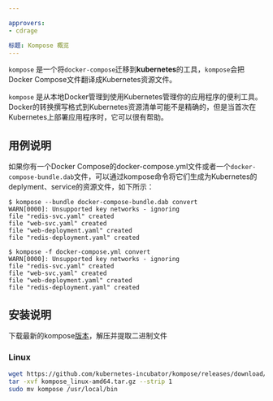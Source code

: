 ```yaml
---

approvers:
- cdrage

标题: Kompose 概览
---
```


<!--`kompose` is a tool to help users who are familiar with `docker-compose` move to **Kubernetes**. `kompose` takes a Docker Compose file and translates it into Kubernetes resources.
-->
`kompose` 是一个将`docker-compose`迁移到**kubernetes**的工具，`kompose`会把Docker Compose文件翻译成Kubernetes资源文件。
<!--`kompose` is a convenience tool to go from local Docker development to managing your application with Kubernetes. Transformation of the Docker Compose format to Kubernetes resources manifest may not be exact, but it helps tremendously when first deploying an application on Kubernetes.
-->
`kompose` 是从本地Docker管理到使用Kubernetes管理你的应用程序的便利工具。 Docker的转换撰写格式到Kubernetes资源清单可能不是精确的，但是当首次在Kubernetes上部署应用程序时，它可以很有帮助。

## 用例说明
<!--
If you have a Docker Compose `docker-compose.yml` or a Docker Distributed Application Bundle `docker-compose-bundle.dab` file, you can convert it into Kubernetes deployments and services like this:
-->
如果你有一个Docker Compose的docker-compose.yml文件或者一个`docker-compose-bundle.dab`文件，可以通过kompose命令将它们生成为Kubernetes的deplyment、service的资源文件，如下所示：

```console
$ kompose --bundle docker-compose-bundle.dab convert
WARN[0000]: Unsupported key networks - ignoring
file "redis-svc.yaml" created
file "web-svc.yaml" created
file "web-deployment.yaml" created
file "redis-deployment.yaml" created

$ kompose -f docker-compose.yml convert
WARN[0000]: Unsupported key networks - ignoring
file "redis-svc.yaml" created
file "web-svc.yaml" created
file "web-deployment.yaml" created
file "redis-deployment.yaml" created
```

## 安装说明

<!--Grab the latest [release](https://github.com/kubernetes-incubator/kompose/releases) for your OS, untar and extract the binary.
-->
下载最新的kompose[版本](https://github.com/kubernetes-incubator/kompose/releases)，解压并提取二进制文件
### Linux

```sh
wget https://github.com/kubernetes-incubator/kompose/releases/download/v0.1.2/kompose_linux-amd64.tar.gz
tar -xvf kompose_linux-amd64.tar.gz --strip 1
sudo mv kompose /usr/local/bin
```
